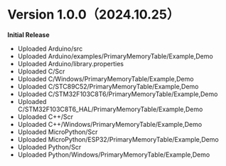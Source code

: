 # Version 1.0.0（2024.10.25）
**Initial Release**
- Uploaded Arduino/src
- Uploaded Arduino/examples/PrimaryMemoryTable/Example,Demo
- Uploaded Arduino/library.properties
- Uploaded C/Scr
- Uploaded C/Windows/PrimaryMemoryTable/Example,Demo
- Uploaded C/STC89C52/PrimaryMemoryTable/Example,Demo
- Uploaded C/STM32F103C8T6/PrimaryMemoryTable/Example,Demo
- Uploaded C/STM32F103C8T6_HAL/PrimaryMemoryTable/Example,Demo
- Uploaded C++/Scr
- Uploaded C++/Windows/PrimaryMemoryTable/Example,Demo
- Uploaded MicroPython/Scr
- Uploaded MicroPython/ESP32/PrimaryMemoryTable/Example,Demo
- Uploaded Python/Scr
- Uploaded Python/Windows/PrimaryMemoryTable/Example,Demo